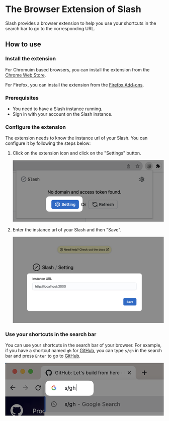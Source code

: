 # The Browser Extension of Slash

Slash provides a browser extension to help you use your shortcuts in the search bar to go to the corresponding URL.

## How to use

### Install the extension

For Chromuim based browsers, you can install the extension from the [Chrome Web Store](https://chrome.google.com/webstore/detail/slash/ebaiehmkammnacjadffpicipfckgeobg).

For Firefox, you can install the extension from the [Firefox Add-ons](https://addons.mozilla.org/en-US/firefox/addon/your-slash/).

### Prerequisites

- You need to have a Slash instance running.
- Sign in with your account on the Slash instance.

### Configure the extension

The extension needs to know the instance url of your Slash. You can configure it by following the steps below:

1. Click on the extension icon and click on the "Settings" button.

   ![](./assets/extension-usage/extension-setting-button.png)

2. Enter the instance url of your Slash and then "Save".

   ![](./assets/extension-usage/extension-setting-page.png)

### Use your shortcuts in the search bar

You can use your shortcuts in the search bar of your browser. For example, if you have a shortcut named `gh` for [GitHub](https://github.com), you can type `s/gh` in the search bar and press `Enter` to go to [GitHub](https://github.com).

![](./assets/extension-usage/shortcut-url.png)

